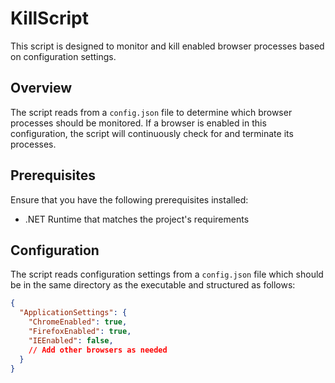 # KillScript

This script is  designed to monitor and kill enabled browser processes based on configuration settings.

## Overview

The script reads from a `config.json` file to determine which browser processes should be monitored. If a browser is enabled in this configuration, the script will continuously check for and terminate its processes.

## Prerequisites

Ensure that you have the following prerequisites installed:
- .NET Runtime that matches the project's requirements

## Configuration

The script reads configuration settings from a `config.json` file which should be in the same directory as the executable and structured as follows:

```json
{
  "ApplicationSettings": {
    "ChromeEnabled": true,
    "FirefoxEnabled": true,
    "IEEnabled": false,
    // Add other browsers as needed
  }
}
